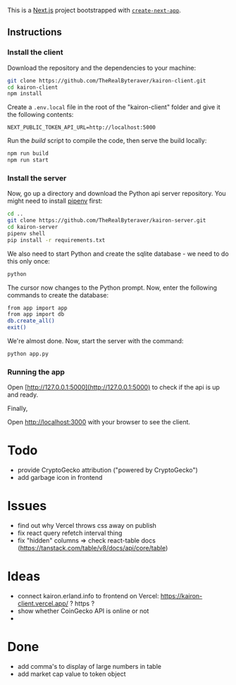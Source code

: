 This is a [Next.js](https://nextjs.org/) project bootstrapped with [`create-next-app`](https://github.com/vercel/next.js/tree/canary/packages/create-next-app).

## Instructions

### Install the client

Download the repository and the dependencies to your machine:
```bash
git clone https://github.com/TheRealByteraver/kairon-client.git
cd kairon-client
npm install
```

Create a `.env.local` file in the root of the "kairon-client" folder and give it the following contents:
```
NEXT_PUBLIC_TOKEN_API_URL=http://localhost:5000
```

Run the _build_ script to compile the code, then serve the build locally:

```bash
npm run build
npm run start
```

### Install the server

Now, go up a directory and download the Python api server repository. You might need to install [pipenv](https://pypi.org/project/pipenv/) first:

```bash
cd ..
git clone https://github.com/TheRealByteraver/kairon-server.git
cd kairon-server
pipenv shell
pip install -r requirements.txt
```

We also need to start Python and create the sqlite database - we need to do this only once:
```bash
python
```

The cursor now changes to the Python prompt. Now, enter the following commands to create the database:
```bash
from app import app
from app import db
db.create_all()
exit()
```

We're almost done. Now, start the server with the command:

```bash
python app.py
```

### Running the app

Open [http://127.0.0.1:5000](http://127.0.0.1:5000) to check if the api is up and ready.

Finally,

Open [http://localhost:3000](http://localhost:3000) with your browser to see the client.


# Todo
- provide CryptoGecko attribution ("powered by CryptoGecko")
- add garbage icon in frontend

# Issues
- find out why Vercel throws css away on publish
- fix react query refetch interval thing
- fix "hidden" columns => check react-table docs (https://tanstack.com/table/v8/docs/api/core/table)


# Ideas
- connect kairon.erland.info to frontend on Vercel: https://kairon-client.vercel.app/ ? https ?
- show whether CoinGecko API is online or not
- 

# Done
- add comma's to display of large numbers in table
- add market cap value to token object
